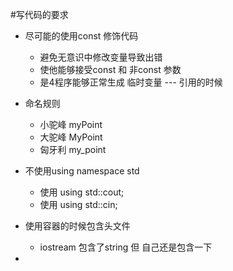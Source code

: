 #写代码的要求
+ 尽可能的使用const 修饰代码
    + 避免无意识中修改变量导致出错
    + 使他能够接受const 和 非const 参数 
    + 是4程序能够正常生成 临时变量 --- 引用的时候

+ 命名规则
    + 小驼峰 myPoint
    + 大驼峰 MyPoint
    + 匈牙利 my_point

+ 不使用using namespace std
    + 使用 using std::cout;
    + 使用 using std::cin;

+ 使用容器的时候包含头文件
    + iostream 包含了string 但 自己还是包含一下

+ 